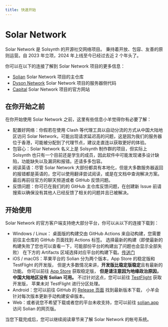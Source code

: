 ```yaml
---
title: 快速开始
---
```


# Solar Network

Solar Network 是 Solsynth 的开源社交网络项目。
秉持着开放、包容、友善的原则运营。自 2023 年立项，2024 年上线至今已经过去近 2 个年头了。

你可以在以下的连接了解到 Solar Network 项目的更多信息：

- [Solian](https://github.com/Solsynth/Solian) Solar Network 项目的主仓库
- [Dyson Network](https://github.com/Solsynth/DysonNetwork) Solar Network 项目的服务器侧代码
- [Capital](https://solsynth.dev/products/solar-network) Solar Network 项目的官方网站

## 在你开始之前

在你开始使用 Solar Network 之前，这里有些信息小羊觉得你有必要了解：

- 配置好网络：你假若在使用 Clash 等代理工具以自动分流的方式从中国大陆地区访问 Solar Network，可能出现请求延迟高的问题，这是因为我们的服务器位于香港，可能被分配到了代理节点，建议走直连以获取更好的体验。
- 包容心：Solar Network 名义上是 Solsynth 制作群的项目，但实际上 Solsynth 也只有一个目前还是学生的成员，因此软件中可能发现诸多设计缺陷，功能缺失以及漏洞和报错。还请多多包容。
- 阅读英语：尽管 Solar Network 大部份都具有本地化，但是大多数服务器返回的报错都是英语的，您可以使用翻译尝试阅读，或是在文档中查询解决方案。最后再前往官方的聊天频道或者 GitHub 反馈问题。
- 反馈问题：你可已在我们的的 GitHub 主仓库反馈问题，在创建新 Issue 前请搜索以确保没有其他人已经反馈了相关的问题并且已被解决。

## 开始使用

Solar Network 的官方客户端支持绝大部分平台，你可以从以下的连接下载到：

- Windows / Linux：
  桌面版的构建交由 GitHub Actions 来自动构建，您需要前往主仓库的 GitHub 页面找到 Actions 标签。
  选择最新的构建（即使最新的构建失败了您也可以查看一下，可能部份平台的构建出了问题也会显示全部失败）
  在下方的 Artifacts 区域选择对应平台的构建下载。[传送门](https://github.com/Solsynth/Solian/actions)
- iOS / macOS：苹果平台的 Solian 分为两个版本，App Store 的稳定版和 TestFlight 的开发版，
  但是大多数情况来讲，**开发版比稳定版稳定**且有最新的功能。
  你可以前往 [App Store](https://apps.apple.com/us/app/solian/id6499032345) 获取稳定版，
  **但是请注意因为地缘政治原因，中国大陆地区没有 Solian 可用。**
  不过针对这点，您可以前往
  [TestFlight](https://testflight.apple.com/join/YJ0lmN6O) 获取开发版，
  苹果未对 TestFlight 进行分区处理。
- Android：您可以前往 GitHub
  的 [Release 页面](https://github.com/Solsynth/Solian/releases) 找到最新版本下载，
  小羊会针对每次版本更新手动构建安卓版本。
- Web：或者说您不希望下载或者您的平台未收支持，您可以前往 [solian.app](https://solian.app) 访问 Solian 的网页版。

当您下载完成后，您可以继续阅读章节来了解 Solar Network 的帐号系统。
